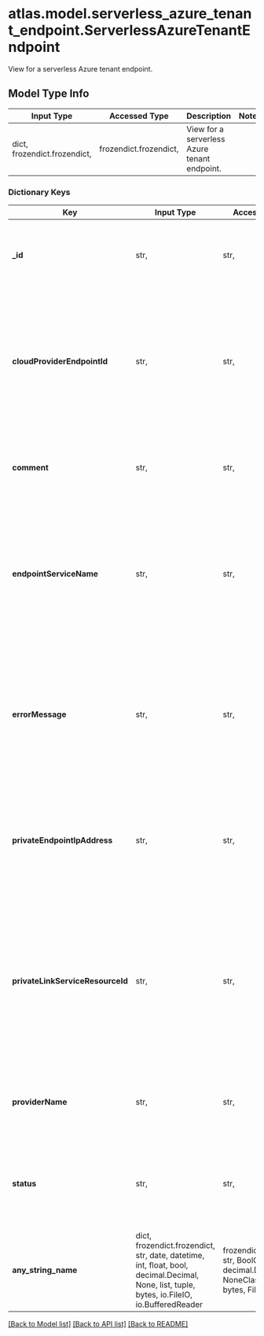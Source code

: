 # atlas.model.serverless_azure_tenant_endpoint.ServerlessAzureTenantEndpoint

View for a serverless Azure tenant endpoint.

## Model Type Info
Input Type | Accessed Type | Description | Notes
------------ | ------------- | ------------- | -------------
dict, frozendict.frozendict,  | frozendict.frozendict,  | View for a serverless Azure tenant endpoint. | 

### Dictionary Keys
Key | Input Type | Accessed Type | Description | Notes
------------ | ------------- | ------------- | ------------- | -------------
**_id** | str,  | str,  | Unique 24-hexadecimal digit string that identifies the private endpoint. | [optional] 
**cloudProviderEndpointId** | str,  | str,  | Unique string that identifies the Azure private endpoint&#x27;s network interface that someone added to this private endpoint service. | [optional] 
**comment** | str,  | str,  | Human-readable comment associated with the private endpoint. | [optional] 
**endpointServiceName** | str,  | str,  | Unique string that identifies the Azure private endpoint service. MongoDB Cloud returns null while it creates the endpoint service. | [optional] 
**errorMessage** | str,  | str,  | Human-readable error message that indicates error condition associated with establishing the private endpoint connection. | [optional] 
**privateEndpointIpAddress** | str,  | str,  | IPv4 address of the private endpoint in your Azure VNet that someone added to this private endpoint service. | [optional] 
**privateLinkServiceResourceId** | str,  | str,  | Root-relative path that identifies the Azure Private Link Service that MongoDB Cloud manages. MongoDB Cloud returns null while it creates the endpoint service. | [optional] 
**providerName** | str,  | str,  | Human-readable label that identifies the cloud service provider. | [optional] must be one of ["AZURE", ] 
**status** | str,  | str,  | Human-readable label that indicates the current operating status of the private endpoint. | [optional] must be one of ["RESERVATION_REQUESTED", "RESERVED", "INITIATING", "AVAILABLE", "FAILED", "DELETING", ] 
**any_string_name** | dict, frozendict.frozendict, str, date, datetime, int, float, bool, decimal.Decimal, None, list, tuple, bytes, io.FileIO, io.BufferedReader | frozendict.frozendict, str, BoolClass, decimal.Decimal, NoneClass, tuple, bytes, FileIO | any string name can be used but the value must be the correct type | [optional]

[[Back to Model list]](../../README.md#documentation-for-models) [[Back to API list]](../../README.md#documentation-for-api-endpoints) [[Back to README]](../../README.md)

